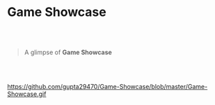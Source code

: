 # Game Showcase

<br/><br/>

> A glimpse of **Game Showcase** 

<br/><br/>

https://github.com/gupta29470/Game-Showcase/blob/master/Game-Showcase.gif
